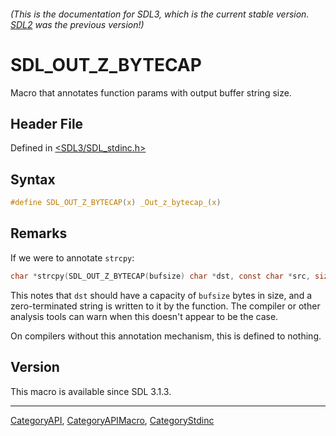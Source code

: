 ###### (This is the documentation for SDL3, which is the current stable version. [SDL2](https://wiki.libsdl.org/SDL2/) was the previous version!)
# SDL_OUT_Z_BYTECAP

Macro that annotates function params with output buffer string size.

## Header File

Defined in [<SDL3/SDL_stdinc.h>](https://github.com/libsdl-org/SDL/blob/main/include/SDL3/SDL_stdinc.h)

## Syntax

```c
#define SDL_OUT_Z_BYTECAP(x) _Out_z_bytecap_(x)
```

## Remarks

If we were to annotate `strcpy`:

```c
char *strcpy(SDL_OUT_Z_BYTECAP(bufsize) char *dst, const char *src, size_t bufsize);
```

This notes that `dst` should have a capacity of `bufsize` bytes in size,
and a zero-terminated string is written to it by the function. The compiler
or other analysis tools can warn when this doesn't appear to be the case.

On compilers without this annotation mechanism, this is defined to nothing.

## Version

This macro is available since SDL 3.1.3.

----
[CategoryAPI](CategoryAPI), [CategoryAPIMacro](CategoryAPIMacro), [CategoryStdinc](CategoryStdinc)

